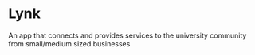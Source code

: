 # Lynk

An app that connects and provides services to the university community from small/medium sized businesses 

